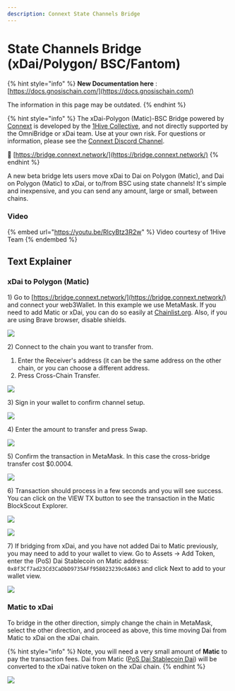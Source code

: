 ```yaml
---
description: Connext State Channels Bridge
---
```


# State Channels Bridge (xDai/Polygon/ BSC/Fantom)

{% hint style="info" %}
**New Documentation here**
: [https://docs.gnosischain.com/](https://docs.gnosischain.com/)

The information in this page may be outdated.
{% endhint %}

{% hint style="info" %}
The xDai-Polygon (Matic)-BSC Bridge powered by [Connext](https://connext.network/) is developed by the [1Hive Collective](https://1hive.org/#/home), and not directly supported by the OmniBridge or xDai team. Use at your own risk. For questions or information, please see the [Connext Discord Channel](https://discord.gg/8YcWCfbp).

:bee: [https://bridge.connext.network/](https://bridge.connext.network/)
{% endhint %}

A new beta bridge lets users move xDai to Dai on Polygon (Matic), and Dai on Polygon (Matic) to xDai, or to/from BSC using state channels! It's simple and inexpensive, and you can send any amount, large or small, between chains.

### Video

{% embed url="https://youtu.be/RlcyBtz3R2w" %}
Video courtesy of 1Hive Team
{% endembed %}

## Text Explainer

### xDai to Polygon (Matic)

1\) Go to [https://bridge.connext.network/](https://bridge.connext.network/) and connect your web3Wallet. In this example we use MetaMask. If you need to add Matic or xDai, you can do so easily at [Chainlist.org](https://chainlist.org/). Also, if you are using Brave browser, disable shields.

![](../../.gitbook/assets/1connext.png)

2\) Connect to the chain you want to transfer from.

1. Enter the Receiver's address (it can be the same address on the other chain, or you can choose a different address.
2. Press Cross-Chain Transfer.

![](../../.gitbook/assets/2connext.png)

3\) Sign in your wallet to confirm channel setup.

![](../../.gitbook/assets/3connext.png)

4\) Enter the amount to transfer and press Swap.

![](../../.gitbook/assets/4connxt.png)

5\) Confirm the transaction in MetaMask. In this case the cross-bridge transfer cost $0.0004.

![](../../.gitbook/assets/connext5.png)

6\) Transaction should process in a few seconds and you will see success. You can click on the VIEW TX button to see the transaction in the Matic BlockScout Explorer.

![](../../.gitbook/assets/connext6.png)

![](../../.gitbook/assets/connext7.png)

7\) If bridging from xDai, and you have not added Dai to Matic previously, you may need to add to your wallet to view. Go to Assets -> Add Token, enter the (PoS) Dai Stablecoin on Matic address: `0x8f3Cf7ad23Cd3CaDbD9735AFf958023239c6A063` and click Next to add to your wallet view.

![](../../.gitbook/assets/connextMM.png)

### Matic to xDai

To bridge in the other direction, simply change the chain in MetaMask, select the other direction, and proceed as above, this time moving Dai from Matic to xDai on the xDai chain.

{% hint style="info" %}
Note, you will need a very small amount of **Matic** to pay the transaction fees. Dai from Matic ([PoS Dai Stablecoin Dai](https://explorer-mainnet.maticvigil.com/tokens/0x8f3Cf7ad23Cd3CaDbD9735AFf958023239c6A063/token-transfers)) will be converted to the xDai native token on the xDai chain.
{% endhint %}

![](../../.gitbook/assets/matic1.png)
